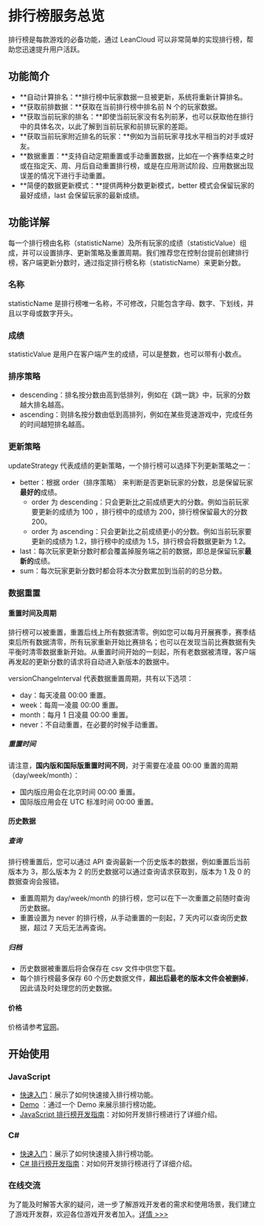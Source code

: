 # 排行榜服务总览

排行榜是每款游戏的必备功能，通过 LeanCloud 可以非常简单的实现排行榜，帮助您迅速提升用户活跃。


## 功能简介
* **自动计算排名：**排行榜中玩家数据一旦被更新，系统将重新计算排名。
* **获取前排数据：**获取在当前排行榜中排名前 N 个的玩家数据。
* **获取当前玩家的排名：**即使当前玩家没有名列前茅，也可以获取他在排行中的具体名次，以此了解到当前玩家和前排玩家的差距。
* **获取当前玩家附近排名的玩家：**例如为当前玩家寻找水平相当的对手或好友。
* **数据重置：**支持自动定期重置或手动重置数据，比如在一个赛季结束之时或在指定天、周、月后自动重置排行榜，或是在应用测试阶段、应用数据出现误差的情况下进行手动重置。
* **简便的数据更新模式：**提供两种分数更新模式，better 模式会保留玩家的最好成绩，last 会保留玩家的最新成绩。

## 功能详解

每一个排行榜由名称（statisticName）及所有玩家的成绩（statisticValue）组成，并可以设置排序、更新策略及重置周期。我们推荐您在控制台提前创建排行榜，客户端更新分数时，通过指定排行榜名称（statisticName）来更新分数。

### 名称
statisticName 是排行榜唯一名称，不可修改，只能包含字母、数字、下划线，并且以字母或数字开头。

### 成绩
statisticValue 是用户在客户端产生的成绩，可以是整数，也可以带有小数点。

### 排序策略
* descending：排名按分数由高到低排列，例如在《跳一跳》中，玩家的分数越大排名越高。
* ascending：则排名按分数由低到高排列，例如在某些竞速游戏中，完成任务的时间越短排名越高。

### 更新策略
updateStrategy 代表成绩的更新策略，一个排行榜可以选择下列更新策略之一：

* better：根据 order（排序策略） 来判断是否更新玩家的分数，总是保留玩家**最好的**成绩。
  * order 为 descending：只会更新比之前成绩更大的分数。例如当前玩家要更新的成绩为 100 ，排行榜中的成绩为 200，排行榜保留最大的分数 200。
  * order 为 ascending：只会更新比之前成绩更小的分数。例如当前玩家要更新的成绩为 1.2，排行榜中的成绩为 1.5，排行榜会将数据更新为 1.2。
* last：每次玩家更新分数时都会覆盖掉服务端之前的数据，即总是保留玩家**最新的**成绩。
* sum：每次玩家更新分数时都会将本次分数累加到当前的的总分数。

### 数据重置
#### 重置时间及周期
排行榜可以被重置，重置后线上所有数据清零。例如您可以每月开展赛季，赛季结束后所有数据清零，所有玩家重新开始比赛排名；也可以在发现当前比赛数据有失平衡时清零数据重新开始。从重置时间开始的一刻起，所有老数据被清理，客户端再发起的更新分数的请求将自动进入新版本的数据中。

versionChangeInterval 代表数据重置周期，共有以下选项：
* day：每天凌晨 00:00 重置。
* week：每周一凌晨 00:00 重置。
* month：每月 1 日凌晨 00:00 重置。
* never：不自动重置，在必要的时候手动重置。

##### 重置时间
请注意，**国内版和国际版重置时间不同**，对于需要在凌晨 00:00 重置的周期（day/week/month）：

* 国内版应用会在北京时间 00:00 重置。
* 国际版应用会在 UTC 标准时间 00:00 重置。


#### 历史数据

##### 查询
排行榜重置后，您可以通过 API 查询最新一个历史版本的数据，例如重置后当前版本为 3，那么版本为 2 的历史数据可以通过查询请求获取到，版本为 1 及 0 的数据查询会报错。

* 重置周期为 day/week/month 的排行榜，您可以在下一次重置之前随时查询历史数据。
* 重置设置为 never 的排行榜，从手动重置的一刻起，7 天内可以查询历史数据，超过 7 天后无法再查询。

##### 归档
* 历史数据被重置后将会保存在 csv 文件中供您下载。
* 每个排行榜最多保存 60 个历史数据文件，**超出后最老的版本文件会被删掉**，因此请及时处理您的历史数据。

#### 价格
价格请参考[官网](https://leancloud.cn/pricing/)。


## 开始使用

### JavaScript
* [快速入门](leaderboard-quick-start-js.html)：展示了如何快速接入排行榜功能。
* [Demo](https://leancloud.github.io/javascript-sdk/demo/leaderboard/) ：通过一个 Demo 来展示排行榜功能。
* [JavaScript 排行榜开发指南](leaderboard-guide-js.html)：对如何开发排行榜进行了详细介绍。

### C#
* [快速入门](leaderboard-quick-start-dotnet.html)：展示了如何快速接入排行榜功能。
* [C# 排行榜开发指南](leaderboard-guide-dotnet.html)：对如何开发排行榜进行了详细介绍。

### 在线交流

为了能及时解答大家的疑问，进一步了解游戏开发者的需求和使用场景，我们建立了游戏开发群，欢迎各位游戏开发者加入。[详情 >>>](https://forum.leancloud.cn/t/leancloud-qq/19389)
